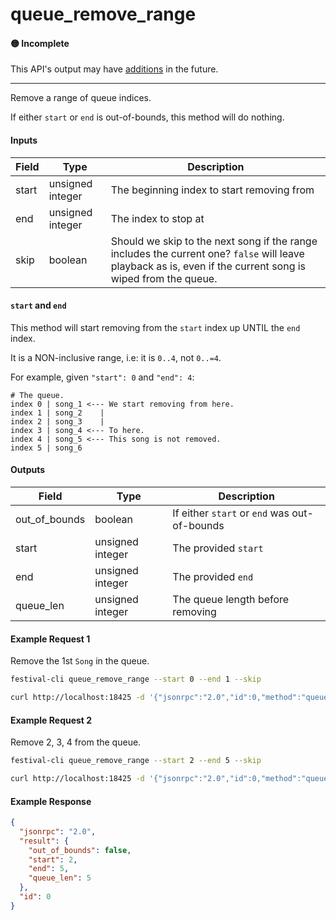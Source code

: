 # queue_remove_range

#### 🟡 Incomplete
This API's output may have [additions](../../api-stability/marker.md) in the future.

---

Remove a range of queue indices.

If either `start` or `end` is out-of-bounds, this method will do nothing.

#### Inputs
| Field  | Type             | Description |
|--------|------------------|-------------|
| start  | unsigned integer | The beginning index to start removing from
| end    | unsigned integer | The index to stop at
| skip   | boolean          | Should we skip to the next song if the range includes the current one? `false` will leave playback as is, even if the current song is wiped from the queue.

#### `start` and `end`
This method will start removing from the `start` index up UNTIL the `end` index.

It is a NON-inclusive range, i.e: it is `0..4`, not `0..=4`.

For example, given `"start": 0` and `"end": 4`:
```plaintext
# The queue.
index 0 | song_1 <--- We start removing from here.
index 1 | song_2    |
index 2 | song_3    |
index 3 | song_4 <--- To here.
index 4 | song_5 <--- This song is not removed.
index 5 | song_6
```

#### Outputs
| Field         | Type             | Description |
|---------------|------------------|-------------|
| out_of_bounds | boolean          | If either `start` or `end` was out-of-bounds
| start         | unsigned integer | The provided `start`
| end           | unsigned integer | The provided `end`
| queue_len     | unsigned integer | The queue length before removing

#### Example Request 1
Remove the 1st `Song` in the queue.
```bash
festival-cli queue_remove_range --start 0 --end 1 --skip
```
```bash
curl http://localhost:18425 -d '{"jsonrpc":"2.0","id":0,"method":"queue_remove_range","params":{"start":0,"end":1,"skip":true}}'
```

#### Example Request 2
Remove 2, 3, 4 from the queue.
```bash
festival-cli queue_remove_range --start 2 --end 5 --skip
```
```bash
curl http://localhost:18425 -d '{"jsonrpc":"2.0","id":0,"method":"queue_remove_range","params":{"start":2,"end":5,"skip":true}}'
```

#### Example Response
```json
{
  "jsonrpc": "2.0",
  "result": {
    "out_of_bounds": false,
    "start": 2,
    "end": 5,
    "queue_len": 5
  },
  "id": 0
}
```
